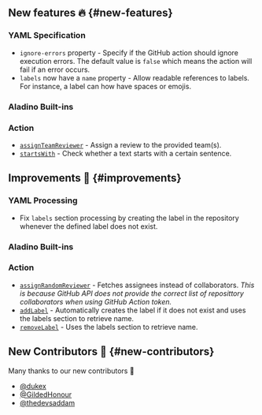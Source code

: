 ## New features :fire: {#new-features}

### YAML Specification

- `ignore-errors` property - Specify if the GitHub action should ignore execution errors. The default value is `false` which means the action will fail if an error occurs.
- `labels` now have a `name` property - Allow readable references to labels. For instance, a label can how have spaces or emojis.

### Aladino Built-ins

### Action

- [`assignTeamReviewer`](/reviewpad-file-specification/aladino-specification/aladino-built-ins#assignteamreviewer) - Assign a review to the provided team(s).
- [`startsWith`](/reviewpad-file-specification/aladino-specification/aladino-built-ins#startswith) - Check whether a text starts with a certain sentence.

## Improvements :rocket: {#improvements}

### YAML Processing

- Fix `labels` section processing by creating the label in the repository whenever the defined label does not exist.

### Aladino Built-ins

### Action

- [`assignRandomReviewer`](/reviewpad-file-specification/aladino-specification/aladino-built-ins#assignrandomreviewer) - Fetches assignees instead of collaborators. _This is because GitHub API does not provide the correct list of reposittory collaborators when using GitHub Action token._
- [`addLabel`](/reviewpad-file-specification/aladino-specification/aladino-built-ins#addlabel) - Automatically creates the label if it does not exist and uses the labels section to retrieve name.
- [`removeLabel`](/reviewpad-file-specification/aladino-specification/aladino-built-ins#removelabel) - Uses the labels section to retrieve name.

## New Contributors :beers: {#new-contributors}

Many thanks to our new contributors :clap:

- [@dukex](https://github.com/dukex)
- [@GildedHonour](https://github.com/GildedHonour)
- [@thedevsaddam](https://github.com/thedevsaddam)